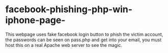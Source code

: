 # facebook-phishing-php-win-iphone-page-
This webpage uses fake facebook login button to phish the victim account, the passwords can be seen on pass.php and get into your email, you must host this on a real Apache web server to see the magic.
